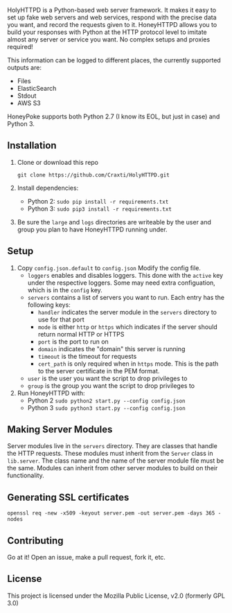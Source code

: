 HolyHTTPD is a Python-based web server framework. It makes it easy to set up fake web servers and web services, respond with the precise data you want, and record the requests given to it. HoneyHTTPD allows you to build your responses with Python at the HTTP protocol level to imitate almost any server or service you want. No complex setups and proxies required!

This information can be logged to different places, the currently supported outputs are:
* Files
* ElasticSearch
* Stdout
* AWS S3

HoneyPoke supports both Python 2.7 (I know its EOL, but just in case) and Python 3.

## Installation

1. Clone or download this repo
   
   `git clone https://github.com/Craxti/HolyHTTPD.git`
3. Install dependencies: 
    * Python 2: `sudo pip install -r requirements.txt` 
    * Python 3: `sudo pip3 install -r requirements.txt` 
4. Be sure the `large` and `logs` directories are writeable by the user and group you plan to have HoneyHTTPD running under.

## Setup

1. Copy `config.json.default`  to `config.json` Modify the config file. 
    * `loggers` enables and disables loggers. This done with the `active` key under the respective loggers. Some may need extra configuation, which is in the `config` key.
    * `servers` contains a list of servers you want to run. Each entry has the following keys:
        * `handler` indicates the server module in the `servers` directory to use for that port
        * `mode` is either `http` or `https` which indicates if the server should return normal HTTP or HTTPS
        * `port` is the port to run on 
        * `domain` indicates the "domain" this server is running 
        * `timeout` is the timeout for requests 
        * `cert_path` is only required when in `https` mode. This is the path to the server certificate in the PEM format.
    * `user` is the user you want the script to drop privileges to
    * `group` is the group you want the script to drop privileges to
2. Run HoneyHTTPD with:
    * Python 2 `sudo python2 start.py --config config.json`
    * Python 3 `sudo python3 start.py --config config.json`

## Making Server Modules

Server modules live in the `servers` directory. They are classes that handle the HTTP requests. These modules must inherit from the `Server` class in `lib.server`. The class name and the name of the server module file must be the same. Modules can inherit from other server modules to build on their functionality.

## Generating SSL certificates

```
openssl req -new -x509 -keyout server.pem -out server.pem -days 365 -nodes
```

## Contributing

Go at it! Open an issue, make a pull request, fork it, etc.

## License

This project is licensed under the Mozilla Public License, v2.0 (formerly GPL 3.0)
